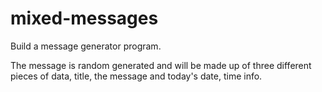 # mixed-messages

Build a message generator program. 

The message is random generated and will be made up of three different pieces of data,
title, the message and today's date, time info.  
 
